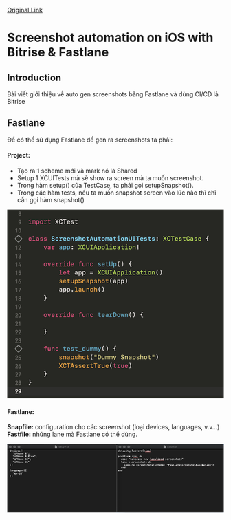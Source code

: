 [Original Link](https://medium.com/codablestudio/screenshots-automation-for-ios-with-bitrise-fastlane-5899eeb3d6b)

# Screenshot automation on iOS with Bitrise & Fastlane
## Introduction
Bài viết giới thiệu về auto gen screenshots bằng Fastlane và dùng CI/CD là Bitrise

## Fastlane
Để có thể sử dụng Fastlane để gen ra screenshots ta phải: 

#### Project:
* Tạo ra 1 scheme mới và mark nó là Shared
* Setup 1 XCUITests mà sẽ show ra screen mà ta muốn screenshot. 
* Trong hàm setup() của TestCase, ta phải gọi setupSnapshot(). 
* Trong các hàm tests, nếu ta muốn snapshot screen vào lúc nào thì chỉ cần gọi hàm snapshot() 

![](resources/code_1.png)

#### Fastlane:
__Snapfile:__ configuration cho các screenshot (loại devices, languages, v.v…)
__Fastfile:__ những lane mà Fastlane có thể dùng.

![](resources/code_2.png)
